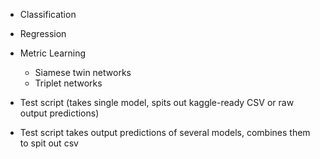 - Classification
- Regression
- Metric Learning
  - Siamese twin networks
  - Triplet networks

- Test script (takes single model, spits out kaggle-ready CSV or raw output predictions)
- Test script takes output predictions of several models, combines them to spit out csv

